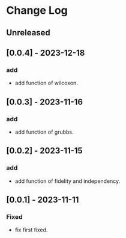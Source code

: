 # Change Log

## Unreleased

## [0.0.4] - 2023-12-18

### add
- add function of wilcoxon.

## [0.0.3] - 2023-11-16

### add
- add function of grubbs.

## [0.0.2] - 2023-11-15

### add
- add function of fidelity and independency.

## [0.0.1] - 2023-11-11

### Fixed
- fix first fixed.



